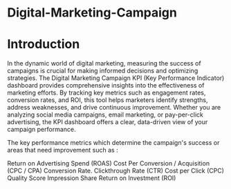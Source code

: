 # Digital-Marketing-Campaign
# Introduction

In the dynamic world of digital marketing, measuring the success of campaigns is crucial for making informed decisions and optimizing strategies. The Digital Marketing Campaign KPI (Key Performance Indicator) dashboard provides comprehensive insights into the effectiveness of marketing efforts. By tracking key metrics such as engagement rates, conversion rates, and ROI, this tool helps marketers identify strengths, address weaknesses, and drive continuous improvement. Whether you are analyzing social media campaigns, email marketing, or pay-per-click advertising, the KPI dashboard offers a clear, data-driven view of your campaign performance.

The key performance metrics which determine the campaign's success or areas that need improvement such as : 

Return on Advertising Spend (ROAS)
Cost Per Conversion / Acquisition (CPC / CPA)
Conversion Rate.
Clickthrough Rate (CTR)
Cost per Click (CPC)
Quality Score
Impression Share
Return on Investment (ROI)
